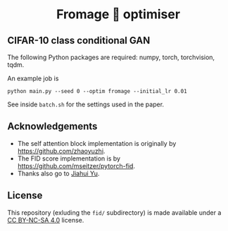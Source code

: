 <h1 align="center">
Fromage 🧀 optimiser
</h1>

## CIFAR-10 class conditional GAN

The following Python packages are required: numpy, torch, torchvision, tqdm.

An example job is
```
python main.py --seed 0 --optim fromage --initial_lr 0.01
```
See inside `batch.sh` for the settings used in the paper.

## Acknowledgements
- The self attention block implementation is originally by https://github.com/zhaoyuzhi.
- The FID score implementation is by https://github.com/mseitzer/pytorch-fid.
- Thanks also go to [Jiahui Yu](https://jiahuiyu.com/).

## License
This repository (exluding the `fid/` subdirectory) is made available under a [CC BY-NC-SA 4.0](https://creativecommons.org/licenses/by-nc-sa/4.0/) license.
